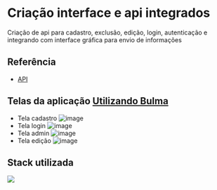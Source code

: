  # Criação interface e api integrados

  Criação de api para cadastro, exclusão, edição, login, autenticação e integrando com interface gráfica para envio de informações  


  ## Referência

  - [API](https://github.com/Mario-andre-franco/knexjs-vue-router-api/tree/master/userApi)

  ## Telas da aplicação [Utilizando Bulma](https://bulma.io/)
  - Tela cadastro ![image](https://user-images.githubusercontent.com/28651969/226175923-28874113-cbdb-4554-9967-b152f9f33a9e.png)
  - Tela login ![image](https://user-images.githubusercontent.com/28651969/226178591-f6e37c3e-0564-4e89-a9e4-4caa857d71ff.png)
  - Tela admin ![image](https://user-images.githubusercontent.com/28651969/226397481-078909fd-f794-44f5-9f70-197399f0a056.png)
  - Tela edição ![image](https://user-images.githubusercontent.com/28651969/226397607-23f73998-dc65-4ac1-bc46-09ff9954d4da.png)



  ## Stack utilizada

  <p>
    <a href="https://skillicons.dev">
      <img src="https://skillicons.dev/icons?i=javascript,nodejs,vue,git,postgres,postman,vscode&theme=light" />
    </a>
  </p>
